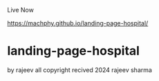 Live Now 

https://machphy.github.io/landing-page-hospital/

# landing-page-hospital
by rajeev all copyright recived 2024 rajeev sharma
